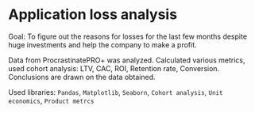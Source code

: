 # Application loss analysis

Goal: To figure out the reasons for losses for the last few months despite huge investments and help the company to make a profit. 

Data from ProcrastinatePRO+ was analyzed.
Calculated various metrics, used cohort analysis: LTV, CAC, ROI, Retention rate, Conversion. Conclusions are drawn on the data obtained. 

Used libraries: `Pandas`, `Matplotlib`, `Seaborn`, `Cohort analysis`, `Unit economics`, `Product metrcs`
